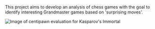 This project aims to develop an analysis of chess games with the goal to identify interesting Grandmaster games based on 'surprising moves'.

![Image of centipawn evaluation for Kasparov's Immortal](https://github.com/CYHSM/chess-surprise-analysis/media/kasparov_heatmap.svg "Centipawn Evaluation per Move and Depth")

